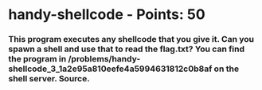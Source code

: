  
# handy-shellcode - Points: 50
### This program executes any shellcode that you give it. Can you spawn a shell and use that to read the flag.txt? You can find the program in /problems/handy-shellcode_3_1a2e95a810eefe4a5994631812c0b8af on the shell server. Source.


